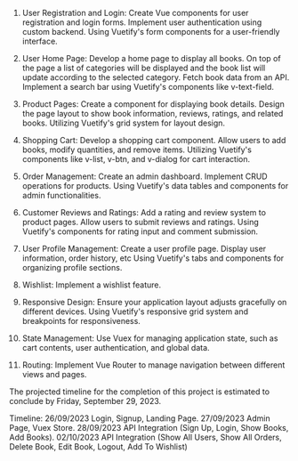 1. User Registration and Login:
Create Vue components for user registration and login forms.
Implement user authentication using custom backend.
Using Vuetify's form components for a user-friendly interface.

2. User Home Page:
Develop a home page to display all books. On top of the page a list of categories will be displayed and the book list will update according to the selected category.
Fetch book data from an API.
Implement a search bar using Vuetify's components like v-text-field.

3. Product Pages:
Create a component for displaying book details.
Design the page layout to show book information, reviews, ratings, and related books.
Utilizing Vuetify's grid system for layout design.

4. Shopping Cart:
Develop a shopping cart component.
Allow users to add books, modify quantities, and remove items.
Utilizing Vuetify's components like v-list, v-btn, and v-dialog for cart interaction.

5. Order Management:
Create an admin dashboard.
Implement CRUD operations for products.
Using Vuetify's data tables and components for admin functionalities.

6. Customer Reviews and Ratings:
Add a rating and review system to product pages.
Allow users to submit reviews and ratings.
Using Vuetify's components for rating input and comment submission.

7. User Profile Management:
Create a user profile page.
Display user information, order history, etc
Using Vuetify's tabs and components for organizing profile sections.

8. Wishlist:
Implement a wishlist feature.

9. Responsive Design:
Ensure your application layout adjusts gracefully on different devices.
Using Vuetify's responsive grid system and breakpoints for responsiveness.

10. State Management:
Use Vuex for managing application state, such as cart contents, user authentication, and global data.

11. Routing:
Implement Vue Router to manage navigation between different views and pages.


The projected timeline for the completion of this project is estimated to conclude by Friday, September 29, 2023.


Timeline:
26/09/2023 Login, Signup, Landing Page.
27/09/2023 Admin Page, Vuex Store.
28/09/2023 API Integration (Sign Up, Login, Show Books, Add Books).
02/10/2023 API Integration (Show All Users, Show All Orders, Delete Book, Edit Book, Logout, Add To Wishlist)